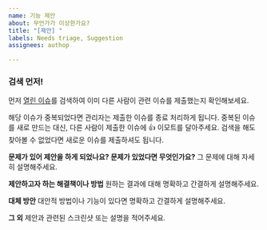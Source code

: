 ```yaml
---
name: 기능 제안
about: 무언가가 이상한가요?
title: "[제안] "
labels: Needs triage, Suggestion
assignees: authop

---
```


### 검색 먼저!

먼저 [열린 이슈](https://github.com/7thbeatgames/adofai/issues?q=is%3Aissue+is%3Aopen)를 검색하여 이미 다른 사람이 관련 이슈를 제출했는지 확인해보세요.

해당 이슈가 중복되었다면 관리자는 제출한 이슈를 종료 처리하게 됩니다. 중복된 이슈를 새로 만드는 대신, 다른 사람이 제출한 이슈에 👍 이모트를 달아주세요. 검색을 해도 찾아볼 수 없었다면 새로운 이슈를 제출하셔도 됩니다.

**문제가 있어 제안을 하게 되었나요? 문제가 있었다면 무엇인가요?**
그 문제에 대해 자세히 설명해주세요.

**제안하고자 하는 해결책이나 방법**
원하는 결과에 대해 명확하고 간결하게 설명해주세요.

**대체 방안**
대안적 방법이나 기능이 있다면 명확하고 간결하게 설명해주세요.

**그 외**
제안과 관련된 스크린샷 또는 설명을 적어주세요.